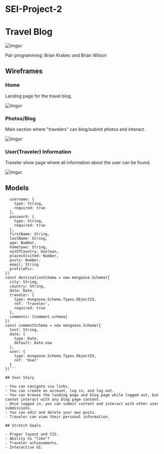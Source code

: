 # SEI-Project-2

# Travel Blog

![Imgur](https://i.imgur.com/dQuMIoA.jpg)

Pair programming: Brian Krabec and Brian Wilson

## Wireframes 

### Home

Landing page for the travel blog.

![Imgur](https://i.imgur.com/X5XPDsK.jpg)

### Photos/Blog

Main section where "travelers" can blog/submit photos and interact.

![Imgur](https://i.imgur.com/wBCSUtg.jpg)

### User(Traveler) Information

Traveler show page where all information about the user can be found.

![Imgur](https://i.imgur.com/pe9n3bt.jpg)

## Models

```const travelerSchema = new mongoose.Schema({
  username: {
    type: String,
    required: true
  },
  password: {
    type: String,
    required: true
  },
  firstName: String,
  lastName: String,
  age: Number,
  hometown: String,
  outOfCountry: boolean,
  placesVisited: Number,
  posts: Number,
  email: String
  profilePic: 
})
const destinationSchema = new mongoose.Schema({
  city: String,
  country: String,
  date: Date,
  traveler: {
    type: mongoose.Schema.Types.ObjectId,
    ref: 'Traveler',
    required: true 
  },
  comments: [Comment.schema]
})
const commentSchema = new mongoose.Schema({
  text: String,
  date: {
    type: Date,
    default: Date.now
  },
  user: {
    type: mongoose.Schema.Types.ObjectId,
    ref: 'User'
  }
})```

## User Story

- You can navigate via links.
- You can create an account, log in, and log out.
- You can browse the landing page and blog page while logged out, but cannot interact with any blog page content.
- Once logged in, you can submit content and interact with other user submissions. 
- You can edit and delete your own posts.
- Traveler can view their personal information.

## Stretch Goals

- Proper layout and CSS.
- Ability to "like"?
- Traveler achievements.
- Interactive UI.
